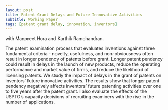 ```yaml
---
layout: post
title: Patent Grant Delays and Future Innnovative Activities
subtitle: Working Paper
tags: [patent grant delay, innovation, inventors]
---
```

with Manpreet Hora and Karthik Ramchandran.

The patent examination process that evaluates inventions against three fundamental criteria - novelty, usefulness, and non-obviousness often result in longer pendency of patents before grant. Longer patent pendency could result in delays in the launch of new products, reduce the operating performance and market value of firms, and reduce the likelihood of licensing patents. We study the impact of delays in the grant of patents on inventors’ future innovative activities. The results show that longer patent pendency negatively affects inventors’ future patenting activities over one to five years after the patent grant. I also evaluate the effects of the USPTO’s capacity decisions of recruiting examiners with the rise in the number of applications.
